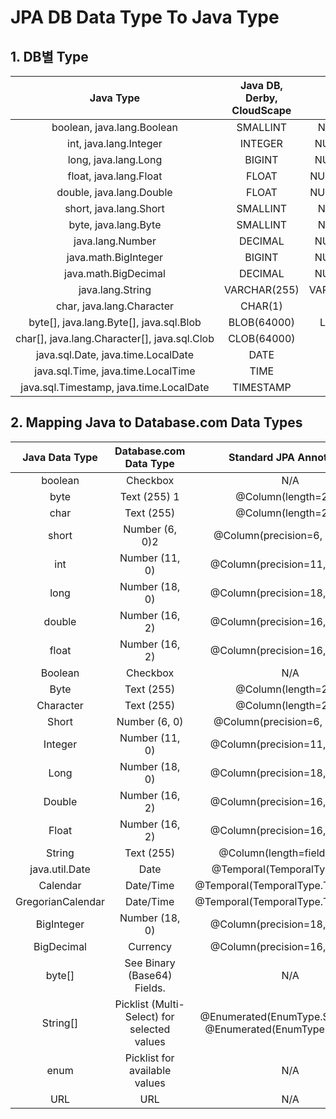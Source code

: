 # JPA DB Data Type To Java Type

## 1. DB별 Type
|Java Type |Java DB, Derby, CloudScape |Oracle |MS-SQL Server |MySQL Server |DB2 |Sybase|
|:--------:|:--------:|:--------:|:--------:|:--------:|:--------:|:--------:|
|boolean, java.lang.Boolean|SMALLINT|NUMBER(1)|BIT|TINYINT(1)|SMALLINT|BIT|
|int, java.lang.Integer|INTEGER|NUMBER(10)|INTEGER|INTEGER|INTEGER|INTEGER|
|long, java.lang.Long|BIGINT|NUMBER(19)|NUMERIC(19)|BIGINT|INTEGER|NUMERIC(19)|
|float, java.lang.Float|FLOAT|NUMBER(19,4)|FLOAT(16)|FLOAT|FLOAT|FLOAT(16)|
|double, java.lang.Double|FLOAT|NUMBER(19,4)|FLOAT(32)|DOUBLE|FLOAT|FLOAT(32)|
|short, java.lang.Short|SMALLINT|NUMBER(5)|SMALLINT|SMALLINT|SMALLINT|SMALLINT|
|byte, java.lang.Byte|SMALLINT|NUMBER(3)|SMALLINT|SMALLINT|SMALLINT|SMALLINT|
|java.lang.Number|DECIMAL|NUMBER(38)|NUMERIC(28)|DECIMAL(38)|DECIMAL(15)|NUMERIC(38)|
|java.math.BigInteger|BIGINT|NUMBER(38)|NUMERIC(28)|BIGINT|BIGINT|NUMERIC(38)|
|java.math.BigDecimal|DECIMAL|NUMBER(38)|NUMERIC(28)|DECIMAL(38)|DECIMAL(15)|NUMERIC(38)|
|java.lang.String|VARCHAR(255)|VARCHAR(255)|VARCHAR(255)|VARCHAR(255)|VARCHAR(255)|VARCHAR(255)|
|char, java.lang.Character|CHAR(1)|CHAR(1)|CHAR(1)|CHAR(1)|CHAR(1)|CHAR(1)|
|byte[], java.lang.Byte[], java.sql.Blob|BLOB(64000)|LONG RAW|IMAGE|BLOB(64000)|BLOB(64000)|IMAGE|
|char[], java.lang.Character[], java.sql.Clob|CLOB(64000)|LONG|TEXT|TEXT(64000)|CLOB(64000)|TEXT|
|java.sql.Date, java.time.LocalDate|DATE|DATE|DATETIME|DATE|DATE|DATETIME|
|java.sql.Time, java.time.LocalTime|TIME|DATE|DATETIME|TIME|TIME|DATETIME|
|java.sql.Timestamp,  java.time.LocalDate|TIMESTAMP|DATE|DATETIME|DATETIME|TIMESTAMP|DATETIME|

## 2. Mapping Java to Database.com Data Types
|Java Data Type|Database.com Data Type|Standard JPA Annotation|
|:--------:|:--------:|:--------:|
|boolean|Checkbox|N/A|
|byte|Text (255) 1|@Column(length=255)|
|char|Text (255)|@Column(length=255)|
|short|Number (6, 0)2|@Column(precision=6, scale=0)|
|int|Number (11, 0)|@Column(precision=11, scale=0)|
|long|Number (18, 0)|@Column(precision=18, scale=0)|
|double|Number (16, 2)|@Column(precision=16, scale=2)|
|float|Number (16, 2)|@Column(precision=16, scale=2)|
|Boolean|Checkbox|N/A|
|Byte|Text (255)|@Column(length=255)|
|Character|Text (255)|@Column(length=255)|
|Short|Number (6, 0)|@Column(precision=6, scale=0)|
|Integer|Number (11, 0)|@Column(precision=11, scale=0)|
|Long|Number (18, 0)|@Column(precision=18, scale=0)|
|Double|Number (16, 2)|@Column(precision=16, scale=2)|
|Float|Number (16, 2)|@Column(precision=16, scale=2)|
|String|Text (255)|@Column(length=fieldLength)|
|java.util.Date|Date|@Temporal(TemporalType.DATE)|
|Calendar|Date/Time|@Temporal(TemporalType.TIMESTAMP)|
|GregorianCalendar|Date/Time|@Temporal(TemporalType.TIMESTAMP)|
|BigInteger|Number (18, 0)|@Column(precision=18, scale=0)|
|BigDecimal|Currency|@Column(precision=16, scale=2)|
|byte[]|See Binary (Base64) Fields.|N/A|
|String[]|Picklist (Multi-Select) for selected values|@Enumerated(EnumType.STRING) OR @Enumerated(EnumType.ORDINAL)|
|enum|Picklist for available values|N/A|
|URL|URL|N/A|
